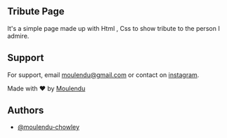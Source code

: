 ## Tribute Page
It's a simple page made up with Html , Css to show tribute to the person I admire.

## Support
For support, email moulendu@gmail.com or contact on
[instagram](https://www.instagram.com/moulendu.dev/).


Made with ❤ by [Moulendu](https://www.instagram.com/moulendu.dev)


## Authors
- [@moulendu-chowley](https://www.github.com/moulendu-chowley)

